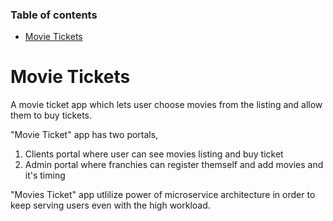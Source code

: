 ### Table of contents

- [Movie Tickets](#movie-tickets)

# Movie Tickets

A movie ticket app which lets user choose movies from the listing and allow them to buy tickets.

"Movie Ticket" app has two portals,

1. Clients portal where user can see movies listing and buy ticket
2. Admin portal where franchies can register themself and add movies and it's timing

"Movies Ticket" app utlilize power of microservice architecture in order to keep serving users even with the high workload.
